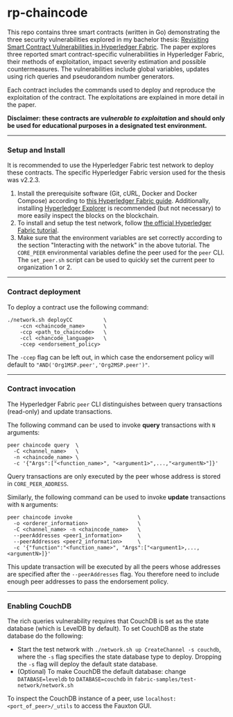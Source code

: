 # rp-chaincode

This repo contains three smart contracts (written in Go) demonstrating the three security vulnerabilities explored in my bachelor thesis: [Revisiting Smart Contract Vulnerabilities in Hyperledger Fabric](https://repository.tudelft.nl/islandora/object/uuid:dd09d153-a9df-4c1b-a317-d93c1231ee28?collection=education). The paper explores three reported smart contract-specific vulnerabilities in Hyperledger Fabric, their methods of exploitation, impact severity estimation and possible countermeasures. The vulnerabilities include global variables, updates using rich queries and pseudorandom number generators.

Each contract includes the commands used to deploy and reproduce the exploitation of the contract. The exploitations are explained in more detail in the paper.

**Disclaimer: these contracts are _vulnerable to exploitation_ and should only be used for educational purposes in a designated test environment.**

---
### Setup and Install
It is recommended to use the Hyperledger Fabric test network to deploy these contracts. The specific Hyperledger Fabric version used for the thesis was v2.2.3.

1. Install the prerequisite software (Git, cURL, Docker and Docker Compose) according to [this Hyperledger Fabric guide](https://hyperledger-fabric.readthedocs.io/en/release-2.2/prereqs.html). Additionally, installing [Hyperledger Explorer](https://github.com/hyperledger/blockchain-explorer) is recommended (but not necessary) to more easily inspect the blocks on the blockchain.
2. To install and setup the test network, follow [the official Hyperledger Fabric tutorial](https://hyperledger-fabric.readthedocs.io/en/release-2.2/test_network.html).
3. Make sure that the environment variables are set correctly according to the section "Interacting with the network" in the above tutorial. The `CORE_PEER` environmental variables define the peer used for the `peer` CLI. The `set_peer.sh` script can be used to quickly set the current peer to organization 1 or 2.
---
### Contract deployment
To deploy a contract use the following command:
```
./network.sh deployCC          \
	-ccn <chaincode_name>      \
	-ccp <path_to_chaincode>   \
	-ccl <chancode_language>   \
	-ccep <endorsement_policy>
```
The `-ccep` flag can be left out, in which case the endorsement policy will default to `"AND('Org1MSP.peer','Org2MSP.peer')"`.

---
### Contract invocation
The Hyperledger Fabric `peer` CLI distinguishes between query transactions (read-only) and update transactions.

The following command can be used to invoke **query** transactions with `N` arguments:
```
peer chaincode query  \
  -C <channel_name>   \
  -n <chaincode_name> \
  -c '{"Args":["<function_name>", "<argument1>",...,"<argumentN>"]}'
```
Query transactions are only executed by the peer whose address is stored in `CORE_PEER_ADDRESS`.

Similarly, the following command can be used to invoke **update** transactions with `N` arguments:
```
peer chaincode invoke                     \
  -o <orderer_information>                \
  -C <channel_name> -n <chaincode_name>   \
  --peerAddresses <peer1_information>     \
  --peerAddresses <peer2_information>     \
  -c '{"function":"<function_name>", "Args":["<argument1>,...,<argumentN>]}'
```
This update transaction will be executed by all the peers whose addresses are specified after the `--peerAddresses` flag. You therefore need to include enough peer addresses to pass the endorsement policy.

---
### Enabling CouchDB
The rich queries vulnerability requires that CouchDB is set as the state database (which is LevelDB by default).
To set CouchDB as the state database do the following:
* Start the test network with `./network.sh up CreateChannel
-s couchdb`, where the `-s` flag specifies the state database
type to deploy. Dropping the `-s` flag will deploy the default state database.
* (Optional) To make CouchDB the default database: change `DATABASE=leveldb` to `DATABASE=couchdb` in `fabric-samples/test-network/network.sh`

To inspect the CouchDB instance of a peer, use `localhost:<port_of_peer>/_utils` to access the Fauxton GUI.
